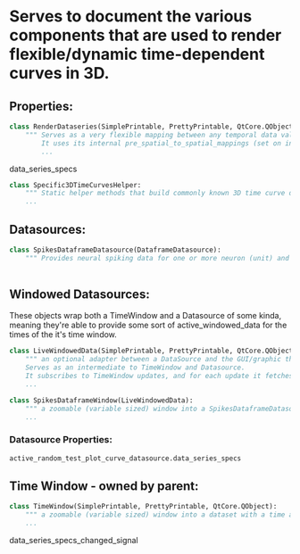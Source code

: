 # Serves to document the various components that are used to render flexible/dynamic time-dependent curves in 3D.




## Properties:


```python
class RenderDataseries(SimplePrintable, PrettyPrintable, QtCore.QObject):
    """ Serves as a very flexible mapping between any temporal data values and the final spatial location to render them by storing a list of configs for each series (self.data_series_config_list)
        It uses its internal pre_spatial_to_spatial_mappings (set on initialization) when self.get_data_series_spatial_values(curr_windowed_df) is called to get the spatial_values for each series from its internal non-spatial ones
        ...
```

data_series_specs


```python
class Specific3DTimeCurvesHelper:
    """ Static helper methods that build commonly known 3D time curve datasources and add them to the provided plot.
    ...
```


## Datasources:

```python
class SpikesDataframeDatasource(DataframeDatasource):
    """ Provides neural spiking data for one or more neuron (unit) and the timestamps at which they occur 't'.
    
```

## Windowed Datasources:
These objects wrap both a TimeWindow and a Datasource of some kinda, meaning they're able to provide some sort of active_windowed_data for the times of the it's time window.

```python
class LiveWindowedData(SimplePrintable, PrettyPrintable, QtCore.QObject):
    """ an optional adapter between a DataSource and the GUI/graphic that uses it.
    Serves as an intermediate to TimeWindow and Datasource.
    It subscribes to TimeWindow updates, and for each update it fetches the appropriate data from its internally owned DataSource and emits a singal containing this data that can be used to update the GUI/graphic classes that subscribe to it.
    ...
```

```python
class SpikesDataframeWindow(LiveWindowedData):
    """ a zoomable (variable sized) window into a SpikesDataframeDatasource with a time axis windowed by the active TimeWindow
    ...
```





### Datasource Properties:

```python
active_random_test_plot_curve_datasource.data_series_specs
```

## Time Window - owned by parent:
```python
class TimeWindow(SimplePrintable, PrettyPrintable, QtCore.QObject):
    """ a zoomable (variable sized) window into a dataset with a time axis
    ...
```



data_series_specs_changed_signal
